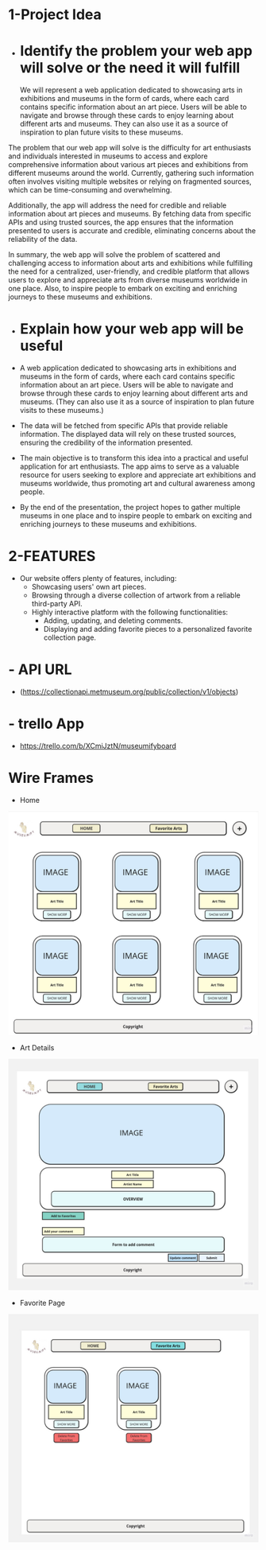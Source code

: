 
# 1-Project Idea

- # Identify the problem your web app will solve or the need it will fulfill

  We will represent a web application dedicated to showcasing arts in exhibitions and museums in the form of cards, where each card contains specific information about an art piece. Users will be able to navigate and browse through these cards to enjoy learning about different arts and museums. They can also use it as a source of inspiration to plan future visits to these museums.

 The problem that our web app will solve is the difficulty for art enthusiasts and individuals interested in museums to access and explore comprehensive information about various art pieces and exhibitions from different museums around the world. Currently, gathering such information often involves visiting multiple websites or relying on fragmented sources, which can be time-consuming and overwhelming.

  Additionally, the app will address the need for credible and reliable information about art pieces and museums. By fetching data from specific APIs and using trusted sources, the app ensures that the information presented to users is accurate and credible, eliminating concerns about the reliability of the data.

  In summary, the web app will solve the problem of scattered and challenging access to information about arts and exhibitions while fulfilling the need for a centralized, user-friendly, and credible platform that allows users to explore and appreciate arts from diverse museums worldwide in one place. Also, to inspire people to embark on exciting and enriching journeys to these museums and exhibitions.

- # Explain how your web app will be useful

- A web application dedicated to showcasing arts in exhibitions and museums in the form of cards, where each card contains specific information about an art piece. Users will be able to navigate and browse through these cards to enjoy learning about different arts and museums. (They can also use it as a source of inspiration to plan future visits to these museums.)

- The data will be fetched from specific APIs that provide reliable information. The displayed data will rely on these trusted sources, ensuring the credibility of the information presented.

- The main objective is to transform this idea into a practical and useful application for art enthusiasts. The app aims to serve as a valuable resource for users seeking to explore and appreciate art exhibitions and museums worldwide, thus promoting art and cultural awareness among people.

- By the end of the presentation, the project hopes to gather multiple museums in one place and to inspire people to embark on exciting and enriching journeys to these museums and exhibitions.

# 2-FEATURES

- Our website offers plenty of features, including:
  - Showcasing users' own art pieces.
  - Browsing through a diverse collection of artwork from a reliable third-party API.
  - Highly interactive platform with the following functionalities:
    - Adding, updating, and deleting comments.
    - Displaying and adding favorite pieces to a personalized favorite collection page.

# - API URL

- (<https://collectionapi.metmuseum.org/public/collection/v1/objects>)

# - trello App

- <https://trello.com/b/XCmiJztN/museumifyboard>

# Wire Frames

- Home

![WRRC](./assets/home.jpg)

- Art Details

![WRRC](./assets/artDetails.jpg)

- Favorite Page

![WRRC](./assets/favoritePage.jpg)
